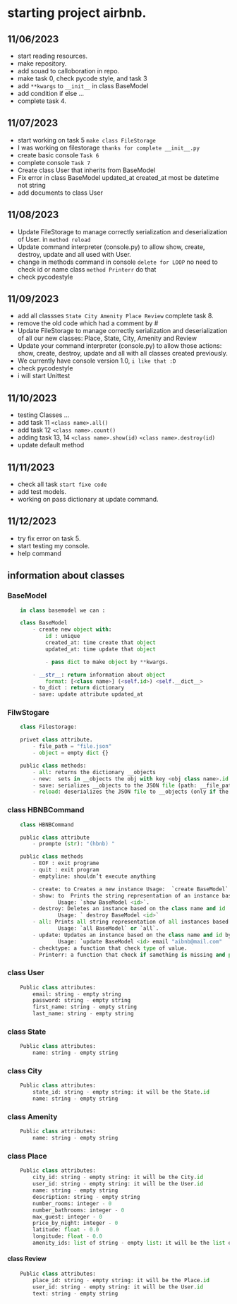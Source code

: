 # starting project airbnb.

## 11/06/2023

- start reading resources.
- make repository.
- add souad to calloboration in repo.
- make task 0, check pycode style, and task 3
- add `**kwargs` to `__init__` in class BaseModel
- add condition if else ...
- complete task 4.

## 11/07/2023

- start working on task 5 `make class FileStorage`
- I was working on filestorage `thanks for complete __init__.py `
- create basic console `Task 6`
- complete console `Task 7`
- Create class User that inherits from BaseModel
- Fix error in class BaseModel updated_at created_at most be datetime not string
- add documents to class User

## 11/08/2023

- Update FileStorage to manage correctly serialization and deserialization of User. in `method reload`
- Update command interpreter (console.py) to allow show, create, destroy, update and all used with User.
- change in methods command in console `delete for LOOP` no need to check id or name class `method Printerr` do that
- check pycodestyle

## 11/09/2023

- add all classses `State City Amenity Place Review` complete task 8.
- remove the old code which had a comment by #
- Update FileStorage to manage correctly serialization and deserialization of all our new classes:
  Place, State, City, Amenity and Review
- Update your command interpreter (console.py) to allow those actions:
  show, create, destroy, update and all with all classes created previously.
- We currently have console version 1.0, `i like that :D`
- check pycodestyle
- i will start Unittest

## 11/10/2023

- testing Classes ...
- add task 11 `<class name>.all()`
- add task 12 `<class name>.count()`
- adding task 13, 14 `<class name>.show(id)` `<class name>.destroy(id)`
- update default method

## 11/11/2023

- check all task `start fixe code`
- add test models.
- working on pass dictionary at update command.

## 11/12/2023

- try fix error on task 5.
- start testing my console.
- help command

## information about classes

### BaseModel

```py
    in class basemodel we can :

    class BaseModel
        - create new object with:
            id : unique
            created_at: time create that object
            updated_at: time update that object

            - pass dict to make object by **kwargs.

        - __str__: return information about object
            format: [<class name>] (<self.id>) <self.__dict__>
        - to_dict : return dictionary
        - save: update attribute updated_at
```

### FilwStogare

```py
	class Filestorage:

	privet class attribute.
		- file_path = "file.json"
		- object = empty dict {}

	public class methods:
		- all: returns the dictionary __objects
		- new:  sets in __objects the obj with key <obj class name>.id
		- save: serializes __objects to the JSON file (path: __file_path)
		- reload: deserializes the JSON file to __objects (only if the JSON file (__file_path) exists ; otherwise, do nothing. If the file doesn’t exist, no exception should be raised)

```

### class HBNBCommand

```py
	class HBNBCommand

	public class attribute
		- prompte (str): "(hbnb) "

	public class methods
		- EOF : exit programe
		- quit : exit program
		- emptyline: shouldn’t execute anything

		- create: to Creates a new instance Usage:  `create BaseModel` it will give you your id.
    	- show: to  Prints the string representation of an instance based on the class name and id.
    			Usage: `show BaseModel <id>`.
    	- destroy: Deletes an instance based on the class name and id
    	    	Usage: ` destroy BaseModel <id>`
    	- all: Prints all string representation of all instances based or not on the class name.
    			Usage: `all BaseModel` or `all`.
    	- update: Updates an instance based on the class name and id by adding or updating attribute
    			Usage: `update BaseModel <id> email "aibnb@mail.com"
		- checktype: a function that check type of value.
		- Printerr: a function that check if samething is missing and print error
```

### class User

```py
	Public class attributes:
		email: string - empty string
		password: string - empty string
		first_name: string - empty string
		last_name: string - empty string
```

### class State

```py
	Public class attributes:
		name: string - empty string
```

### class City

```py
	Public class attributes:
		state_id: string - empty string: it will be the State.id
		name: string - empty string
```

### class Amenity

```py
	Public class attributes:
		name: string - empty string
```

### class Place

```py
	Public class attributes:
		city_id: string - empty string: it will be the City.id
		user_id: string - empty string: it will be the User.id
		name: string - empty string
		description: string - empty string
		number_rooms: integer - 0
		number_bathrooms: integer - 0
		max_guest: integer - 0
		price_by_night: integer - 0
		latitude: float - 0.0
		longitude: float - 0.0
		amenity_ids: list of string - empty list: it will be the list of Amenity.id later
```

#### class Review

```py
	Public class attributes:
		place_id: string - empty string: it will be the Place.id
		user_id: string - empty string: it will be the User.id
		text: string - empty string
```
